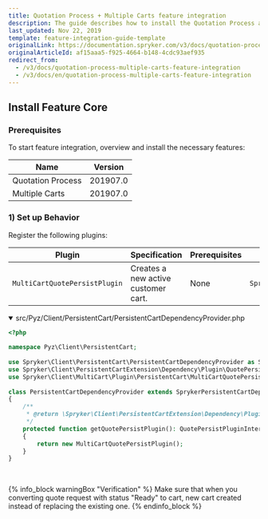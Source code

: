 ```yaml
---
title: Quotation Process + Multiple Carts feature integration
description: The guide describes how to install the Quotation Process and Multiple Carts features in your project.
last_updated: Nov 22, 2019
template: feature-integration-guide-template
originalLink: https://documentation.spryker.com/v3/docs/quotation-process-multiple-carts-feature-integration
originalArticleId: af15aaa5-f925-4664-b148-4cdc93aef935
redirect_from:
  - /v3/docs/quotation-process-multiple-carts-feature-integration
  - /v3/docs/en/quotation-process-multiple-carts-feature-integration
---
```


## Install Feature Core
### Prerequisites
To start feature integration, overview and install the necessary features:

| Name | Version |
| --- | --- |
| Quotation Process | 201907.0 |
| Multiple Carts | 201907.0 |

### 1) Set up Behavior
Register the following plugins:

| Plugin | Specification | Prerequisites | Namespace |
| --- | --- | --- | --- |
| `MultiCartQuotePersistPlugin` | Creates a new active customer cart. | None | `Spryker\Client\MultiCart\Plugin\PersistentCart` |

<details open>
<summary markdown='span'>src/Pyz/Client/PersistentCart/PersistentCartDependencyProvider.php</summary>

```php
<?php
 
namespace Pyz\Client\PersistentCart;
 
use Spryker\Client\PersistentCart\PersistentCartDependencyProvider as SprykerPersistentCartDependencyProvider;
use Spryker\Client\PersistentCartExtension\Dependency\Plugin\QuotePersistPluginInterface;
use Spryker\Client\MultiCart\Plugin\PersistentCart\MultiCartQuotePersistPlugin;
 
class PersistentCartDependencyProvider extends SprykerPersistentCartDependencyProvider
{
    /**
     * @return \Spryker\Client\PersistentCartExtension\Dependency\Plugin\QuotePersistPluginInterface
     */
    protected function getQuotePersistPlugin(): QuotePersistPluginInterface
    {
        return new MultiCartQuotePersistPlugin();
    }
}
```
<br>
</details>

{% info_block warningBox "Verification" %}
Make sure that when you converting quote request with status "Ready" to cart, new cart created instead of replacing the existing one.
{% endinfo_block %}

